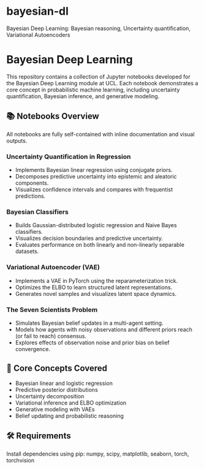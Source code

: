 # bayesian-dl
Bayesian Deep Learning: Bayesian reasoning, Uncertainty quantification, Variational Autoencoders

# Bayesian Deep Learning 

This repository contains a collection of Jupyter notebooks developed for the Bayesian Deep Learning module at UCL. Each notebook demonstrates a core concept in probabilistic machine learning, including uncertainty quantification, Bayesian inference, and generative modeling.

## 📚 Notebooks Overview

All notebooks are fully self-contained with inline documentation and visual outputs.

### Uncertainty Quantification in Regression
- Implements Bayesian linear regression using conjugate priors.
- Decomposes predictive uncertainty into epistemic and aleatoric components.
- Visualizes confidence intervals and compares with frequentist predictions.

### Bayesian Classifiers
- Builds Gaussian-distributed logistic regression and Naive Bayes classifiers.
- Visualizes decision boundaries and predictive uncertainty.
- Evaluates performance on both linearly and non-linearly separable datasets.

### Variational Autoencoder (VAE)
- Implements a VAE in PyTorch using the reparameterization trick.
- Optimizes the ELBO to learn structured latent representations.
- Generates novel samples and visualizes latent space dynamics.

### The Seven Scientists Problem
- Simulates Bayesian belief updates in a multi-agent setting.
- Models how agents with noisy observations and different priors reach (or fail to reach) consensus.
- Explores effects of observation noise and prior bias on belief convergence.

## 🧠 Core Concepts Covered
- Bayesian linear and logistic regression
- Predictive posterior distributions
- Uncertainty decomposition
- Variational inference and ELBO optimization
- Generative modeling with VAEs
- Belief updating and probabilistic reasoning

## 🛠️ Requirements

Install dependencies using pip:
numpy, scipy, matplotlib, seaborn, torch, torchvision

